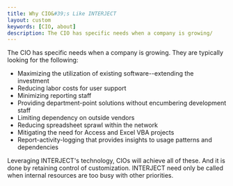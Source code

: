 ```yaml
---
title: Why CIO&#39;s Like INTERJECT
layout: custom
keywords: [CIO, about]
description: The CIO has specific needs when a company is growing/
---
```


The CIO has specific needs when a company is growing. They are typically looking for the following: 

  * Maximizing the utilization of existing software--extending the investment 
  * Reducing labor costs for user support 
  * Minimizing reporting staff 
  * Providing department-point solutions without encumbering development staff 
  * Limiting dependency on outside vendors 
  * Reducing spreadsheet sprawl within the network 
  * Mitigating the need for Access and Excel VBA projects 
  * Report-activity-logging that provides insights to usage patterns and dependencies 


Leveraging INTERJECT's technology, CIOs will achieve all of these. And it is done by retaining control of customization. INTERJECT need only be called when internal resources are too busy with other priorities. 

